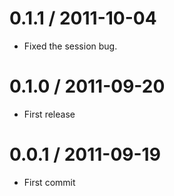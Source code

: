 0.1.1 / 2011-10-04
==================
 * Fixed the session bug.

0.1.0 / 2011-09-20
==================

 * First release

0.0.1 / 2011-09-19
==================

 * First commit

